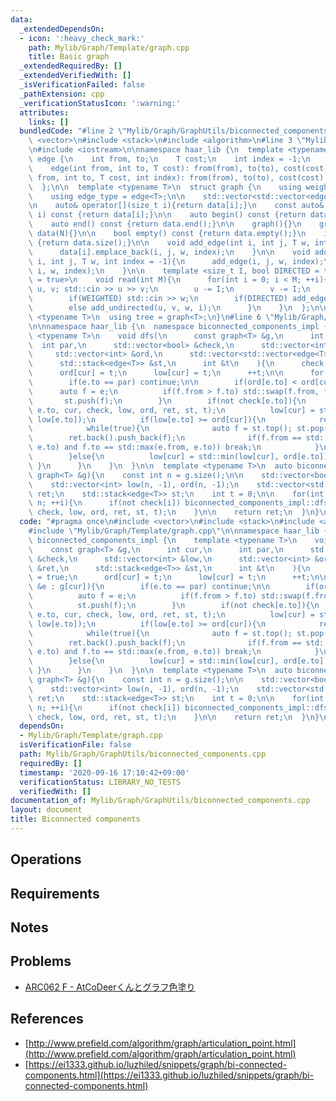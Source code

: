 ```yaml
---
data:
  _extendedDependsOn:
  - icon: ':heavy_check_mark:'
    path: Mylib/Graph/Template/graph.cpp
    title: Basic graph
  _extendedRequiredBy: []
  _extendedVerifiedWith: []
  _isVerificationFailed: false
  _pathExtension: cpp
  _verificationStatusIcon: ':warning:'
  attributes:
    links: []
  bundledCode: "#line 2 \"Mylib/Graph/GraphUtils/biconnected_components.cpp\"\n#include\
    \ <vector>\n#include <stack>\n#include <algorithm>\n#line 3 \"Mylib/Graph/Template/graph.cpp\"\
    \n#include <iostream>\n\nnamespace haar_lib {\n  template <typename T>\n  struct\
    \ edge {\n    int from, to;\n    T cost;\n    int index = -1;\n    edge(){}\n\
    \    edge(int from, int to, T cost): from(from), to(to), cost(cost){}\n    edge(int\
    \ from, int to, T cost, int index): from(from), to(to), cost(cost), index(index){}\n\
    \  };\n\n  template <typename T>\n  struct graph {\n    using weight_type = T;\n\
    \    using edge_type = edge<T>;\n\n    std::vector<std::vector<edge<T>>> data;\n\
    \n    auto& operator[](size_t i){return data[i];}\n    const auto& operator[](size_t\
    \ i) const {return data[i];}\n\n    auto begin() const {return data.begin();}\n\
    \    auto end() const {return data.end();}\n\n    graph(){}\n    graph(int N):\
    \ data(N){}\n\n    bool empty() const {return data.empty();}\n    int size() const\
    \ {return data.size();}\n\n    void add_edge(int i, int j, T w, int index = -1){\n\
    \      data[i].emplace_back(i, j, w, index);\n    }\n\n    void add_undirected(int\
    \ i, int j, T w, int index = -1){\n      add_edge(i, j, w, index);\n      add_edge(j,\
    \ i, w, index);\n    }\n\n    template <size_t I, bool DIRECTED = true, bool WEIGHTED\
    \ = true>\n    void read(int M){\n      for(int i = 0; i < M; ++i){\n        int\
    \ u, v; std::cin >> u >> v;\n        u -= I;\n        v -= I;\n        T w = 1;\n\
    \        if(WEIGHTED) std::cin >> w;\n        if(DIRECTED) add_edge(u, v, w, i);\n\
    \        else add_undirected(u, v, w, i);\n      }\n    }\n  };\n\n  template\
    \ <typename T>\n  using tree = graph<T>;\n}\n#line 6 \"Mylib/Graph/GraphUtils/biconnected_components.cpp\"\
    \n\nnamespace haar_lib {\n  namespace biconnected_components_impl {\n    template\
    \ <typename T>\n    void dfs(\n      const graph<T> &g,\n      int cur,\n    \
    \  int par,\n      std::vector<bool> &check,\n      std::vector<int> &low,\n \
    \     std::vector<int> &ord,\n      std::vector<std::vector<edge<T>>> &ret,\n\
    \      std::stack<edge<T>> &st,\n      int &t\n    ){\n      check[cur] = true;\n\
    \      ord[cur] = t;\n      low[cur] = t;\n      ++t;\n\n      for(auto &e : g[cur]){\n\
    \        if(e.to == par) continue;\n\n        if(ord[e.to] < ord[cur]){\n    \
    \      auto f = e;\n          if(f.from > f.to) std::swap(f.from, f.to);\n   \
    \       st.push(f);\n        }\n        if(not check[e.to]){\n          dfs(g,\
    \ e.to, cur, check, low, ord, ret, st, t);\n          low[cur] = std::min(low[cur],\
    \ low[e.to]);\n          if(low[e.to] >= ord[cur]){\n            ret.emplace_back();\n\
    \            while(true){\n              auto f = st.top(); st.pop();\n      \
    \        ret.back().push_back(f);\n              if(f.from == std::min(e.from,\
    \ e.to) and f.to == std::max(e.from, e.to)) break;\n            }\n          }\n\
    \        }else{\n          low[cur] = std::min(low[cur], ord[e.to]);\n       \
    \ }\n      }\n    }\n  }\n\n  template <typename T>\n  auto biconnected_components(const\
    \ graph<T> &g){\n    const int n = g.size();\n\n    std::vector<bool> check(n);\n\
    \    std::vector<int> low(n, -1), ord(n, -1);\n    std::vector<std::vector<edge<T>>>\
    \ ret;\n    std::stack<edge<T>> st;\n    int t = 0;\n\n    for(int i = 0; i <\
    \ n; ++i){\n      if(not check[i]) biconnected_components_impl::dfs(g, i, -1,\
    \ check, low, ord, ret, st, t);\n    }\n\n    return ret;\n  }\n}\n"
  code: "#pragma once\n#include <vector>\n#include <stack>\n#include <algorithm>\n\
    #include \"Mylib/Graph/Template/graph.cpp\"\n\nnamespace haar_lib {\n  namespace\
    \ biconnected_components_impl {\n    template <typename T>\n    void dfs(\n  \
    \    const graph<T> &g,\n      int cur,\n      int par,\n      std::vector<bool>\
    \ &check,\n      std::vector<int> &low,\n      std::vector<int> &ord,\n      std::vector<std::vector<edge<T>>>\
    \ &ret,\n      std::stack<edge<T>> &st,\n      int &t\n    ){\n      check[cur]\
    \ = true;\n      ord[cur] = t;\n      low[cur] = t;\n      ++t;\n\n      for(auto\
    \ &e : g[cur]){\n        if(e.to == par) continue;\n\n        if(ord[e.to] < ord[cur]){\n\
    \          auto f = e;\n          if(f.from > f.to) std::swap(f.from, f.to);\n\
    \          st.push(f);\n        }\n        if(not check[e.to]){\n          dfs(g,\
    \ e.to, cur, check, low, ord, ret, st, t);\n          low[cur] = std::min(low[cur],\
    \ low[e.to]);\n          if(low[e.to] >= ord[cur]){\n            ret.emplace_back();\n\
    \            while(true){\n              auto f = st.top(); st.pop();\n      \
    \        ret.back().push_back(f);\n              if(f.from == std::min(e.from,\
    \ e.to) and f.to == std::max(e.from, e.to)) break;\n            }\n          }\n\
    \        }else{\n          low[cur] = std::min(low[cur], ord[e.to]);\n       \
    \ }\n      }\n    }\n  }\n\n  template <typename T>\n  auto biconnected_components(const\
    \ graph<T> &g){\n    const int n = g.size();\n\n    std::vector<bool> check(n);\n\
    \    std::vector<int> low(n, -1), ord(n, -1);\n    std::vector<std::vector<edge<T>>>\
    \ ret;\n    std::stack<edge<T>> st;\n    int t = 0;\n\n    for(int i = 0; i <\
    \ n; ++i){\n      if(not check[i]) biconnected_components_impl::dfs(g, i, -1,\
    \ check, low, ord, ret, st, t);\n    }\n\n    return ret;\n  }\n}\n"
  dependsOn:
  - Mylib/Graph/Template/graph.cpp
  isVerificationFile: false
  path: Mylib/Graph/GraphUtils/biconnected_components.cpp
  requiredBy: []
  timestamp: '2020-09-16 17:10:42+09:00'
  verificationStatus: LIBRARY_NO_TESTS
  verifiedWith: []
documentation_of: Mylib/Graph/GraphUtils/biconnected_components.cpp
layout: document
title: Biconnected components
---
```


## Operations

## Requirements

## Notes

## Problems

- [ARC062 F - AtCoDeerくんとグラフ色塗り](https://atcoder.jp/contests/arc062/tasks/arc062_d)

## References

- [http://www.prefield.com/algorithm/graph/articulation_point.html](http://www.prefield.com/algorithm/graph/articulation_point.html)
- [https://ei1333.github.io/luzhiled/snippets/graph/bi-connected-components.html](https://ei1333.github.io/luzhiled/snippets/graph/bi-connected-components.html)
